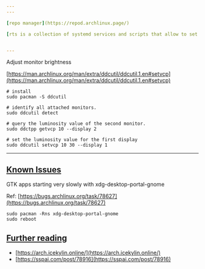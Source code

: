 ```yaml
---
---

[repo manager](https://repod.archlinux.page/)

[rts is a collection of systemd services and scripts that allow to set pre-defined real-time related scheduling settings, using [tuna](https://rt.wiki.kernel.org/index.php/Tuna).](https://sleepmap.de/software/rts/)


---
```


Adjust monitor brightness  

[https://man.archlinux.org/man/extra/ddcutil/ddcutil.1.en#setvcp](https://man.archlinux.org/man/extra/ddcutil/ddcutil.1.en#setvcp)

```shell
# install
sudo pacman -S ddcutil

# identify all attached monitors.
sudo ddcutil detect

# query the luminosity value of the second monitor.
sudo ddctpp getvcp 10 --display 2

# set the luminosity value for the first display
sudo ddcutil setvcp 10 30 --display 1
```

---

## [Known Issues](https://gist.github.com/yqlbu/70c3aa3f1612f7e35d9847a9855b6f73#known-issues)

GTK apps starting very slowly with xdg-desktop-portal-gnome  

Ref: [https://bugs.archlinux.org/task/78627](https://bugs.archlinux.org/task/78627)

```shell
sudo pacman -Rns xdg-desktop-portal-gnome
sudo reboot
```

## [Further reading](https://gist.github.com/yqlbu/70c3aa3f1612f7e35d9847a9855b6f73#further-reading)

- [https://arch.icekylin.online/](https://arch.icekylin.online/)
- [https://sspai.com/post/78916](https://sspai.com/post/78916)

